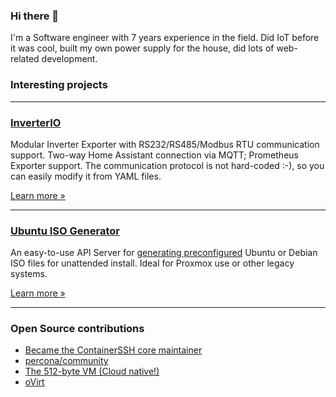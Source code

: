 ### Hi there 👋

I'm a Software engineer with 7 years experience in the field. Did IoT before it was cool, built my own power supply for the house, did lots of web-related development.

### Interesting projects

---

### [InverterIO](https://github.com/inverterio)

Modular Inverter Exporter with RS232/RS485/Modbus RTU communication support. Two-way Home Assistant connection via MQTT; Prometheus Exporter support. The communication protocol is not hard-coded :-), so you can easily modify it from YAML files.

[Learn more &raquo;](https://github.com/inverterio)

---

### [Ubuntu ISO Generator](https://github.com/bencurio/ubuntu-isogen-apiserver)

An easy-to-use API Server for [generating preconfigured](https://github.com/bencurio/ubuntu-isogen-cli/blob/main/example/template.yaml) Ubuntu or Debian ISO files for unattended install. Ideal for Proxmox use or other legacy systems.

[Learn more &raquo;](https://github.com/bencurio/ubuntu-isogen-apiserver)

---

### Open Source contributions

- [Became the ContainerSSH core maintainer](https://containerssh.io/)
- [percona/community](https://github.com/percona/community)
- [The 512-byte VM (Cloud native!)](https://github.com/ovirt/512-byte-vm)
- [oVirt](https://github.com/oVirt)
